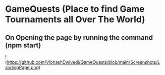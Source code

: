 # GameQuests (Place to find Game Tournaments all Over The World)
## On Opening the page by running the command (npm start)
!(https://github.com/VibhashDwivedi/GameQuests/blob/main/Screenshots/LandingPage.png)

